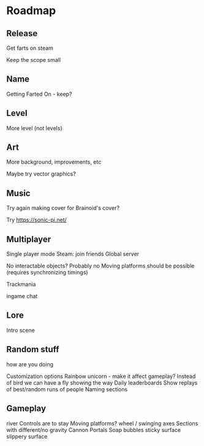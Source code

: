 # Roadmap

## Release

Get farts on steam

Keep the scope small

## Name

Getting Farted On - keep?

## Level

More level (not levels)

## Art

More background, improvements, etc

Maybe try vector graphics?

## Music

Try again making cover for Brainoid's cover?

Try <https://sonic-pi.net/>

## Multiplayer

Single player mode
Steam: join friends
Global server

No interactable objects? Probably no
Moving platforms should be possible (requires synchronizing timings)

Trackmania

ingame chat

## Lore

Intro scene

## Random stuff

how are you doing

Customization options
Rainbow unicorn - make it affect gameplay?
Instead of bird we can have a fly showing the way
Daily leaderboards
Show replays of best/random runs of people
Naming sections

## Gameplay

river
Controls are to stay
Moving platforms? wheel / swinging axes
Sections with different/no gravity
Cannon
Portals
Soap bubbles
sticky surface
slippery surface
